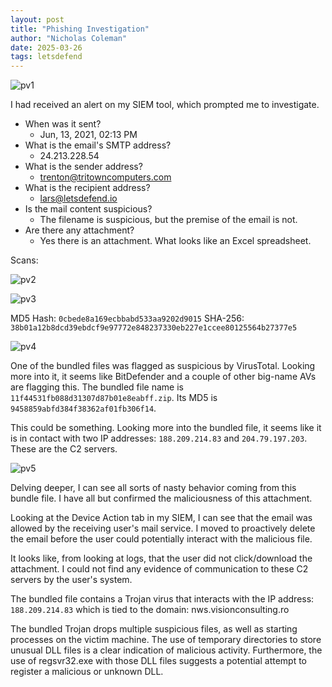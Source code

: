 ```yaml
---
layout: post
title: "Phishing Investigation"
author: "Nicholas Coleman"
date: 2025-03-26
tags: letsdefend
---
```


![pv1](/security.github.io/images/phishing_investigation/pv1.png)

I had received an alert on my SIEM tool, which prompted me to investigate. 

- When was it sent?
	- Jun, 13, 2021, 02:13 PM
- What is the email's SMTP address?
	- 24.213.228.54
- What is the sender address?
	- trenton@tritowncomputers.com
- What is the recipient address?
	- lars@letsdefend.io
- Is the mail content suspicious?
	- The filename is suspicious, but the premise of the email is not.
- Are there any attachment?
	- Yes there is an attachment. What looks like an Excel spreadsheet.

Scans:

![pv2](/security.github.io/images/phishing_investigation/pv2.png)

![pv3](/security.github.io/images/phishing_investigation/pv3.png)

MD5 Hash: `0cbede8a169ecbbabd533aa9202d9015`
SHA-256: `38b01a12b8dcd39ebdcf9e97772e848237330eb227e1ccee80125564b27377e5`

![pv4](/security.github.io/images/phishing_investigation/pv4.png)

One of the bundled files was flagged as suspicious by VirusTotal. Looking more into it, it seems like BitDefender and a couple of other big-name AVs are flagging this. The bundled file name is `11f44531fb088d31307d87b01e8eabff.zip`. Its MD5 is `9458859abfd384f38362af01fb306f14`.

This could be something. Looking more into the bundled file, it seems like it is in contact with two IP addresses: `188.209.214.83` and `204.79.197.203`. These are the C2 servers.

![pv5](/security.github.io/images/phishing_investigation/pv5.png)

Delving deeper, I can see all sorts of nasty behavior coming from this bundle file. I have all but confirmed the maliciousness of this attachment. 

Looking at the Device Action tab in my SIEM, I can see that the email was allowed by the receiving user's mail service. I moved to proactively delete the email before the user could potentially interact with the malicious file.

It looks like, from looking at logs, that the user did not click/download the attachment. I could not find any evidence of communication to these C2 servers by the user's system. 

The bundled file contains a Trojan virus that interacts with the IP address: `188.209.214.83` which is tied to the domain: nws.visionconsulting.ro

The bundled Trojan drops multiple suspicious files, as well as starting processes on the victim machine. The use of temporary directories to store unusual DLL files is a clear indication of malicious activity. Furthermore, the use of regsvr32.exe with those DLL files suggests a potential attempt to register a malicious or unknown DLL.


